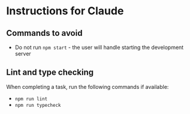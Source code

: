 # Instructions for Claude

## Commands to avoid
- Do not run `npm start` - the user will handle starting the development server

## Lint and type checking
When completing a task, run the following commands if available:
- `npm run lint`
- `npm run typecheck`